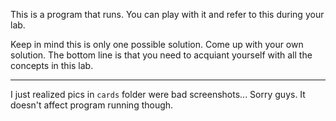 This is a program that runs. You can play with it and refer to this during your lab. 

Keep in mind this is only one possible solution. Come up with your own solution. The bottom line is that you need to acquiant yourself with all the 
concepts in this lab.

---

I just realized pics in `cards` folder were bad screenshots... Sorry guys. It doesn't affect program running though.
